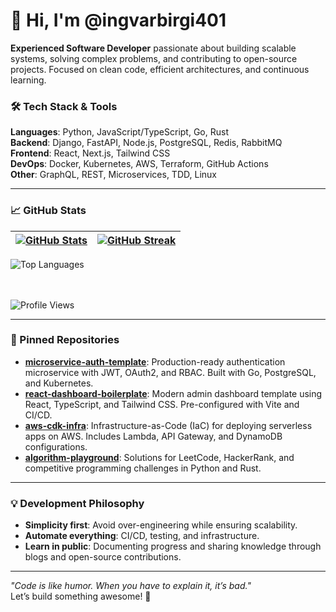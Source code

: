 # 👋 Hi, I'm @ingvarbirgi401

**Experienced Software Developer** passionate about building scalable systems, solving complex problems, and contributing to open-source projects. Focused on clean code, efficient architectures, and continuous learning.  

### 🛠️ Tech Stack & Tools  
**Languages**: Python, JavaScript/TypeScript, Go, Rust  
**Backend**: Django, FastAPI, Node.js, PostgreSQL, Redis, RabbitMQ  
**Frontend**: React, Next.js, Tailwind CSS  
**DevOps**: Docker, Kubernetes, AWS, Terraform, GitHub Actions  
**Other**: GraphQL, REST, Microservices, TDD, Linux  

---

### 📈 GitHub Stats  

| <a href="https://github.com/ingvarbirgi401"><img align="center" src="https://github-readme-stats.vercel.app/api?username=ingvarbirgi401&show_icons=true&theme=dark&hide_border=true" alt="GitHub Stats" /></a> | <a href="https://github.com/ingvarbirgi401"><img align="center" src="https://github-readme-streak-stats.herokuapp.com/?user=ingvarbirgi401&theme=dark&hide_border=true" alt="GitHub Streak" /></a> |
| ----------------------------------------------------------------------------------------------------------------------------------------------------------------------------------------------------------- | -------------------------------------------------------------------------------------------------------------------------------------------------------------------------------------------------- |

<a href="https://github.com/ingvarbirgi401"><img align="left" src="https://github-readme-stats.vercel.app/api/top-langs/?username=ingvarbirgi401&layout=compact&theme=dark&hide_border=true" alt="Top Languages" /></a>  
<br/><br/>  

![Profile Views](https://komarev.com/ghpvc/?username=ingvarbirgi401&color=blue&style=flat)  

---

### 🔨 Pinned Repositories  
- **[microservice-auth-template](https://github.com/ingvarbirgi401/microservice-auth-template)**: Production-ready authentication microservice with JWT, OAuth2, and RBAC. Built with Go, PostgreSQL, and Kubernetes.  
- **[react-dashboard-boilerplate](https://github.com/ingvarbirgi401/react-dashboard-boilerplate)**: Modern admin dashboard template using React, TypeScript, and Tailwind CSS. Pre-configured with Vite and CI/CD.  
- **[aws-cdk-infra](https://github.com/ingvarbirgi401/aws-cdk-infra)**: Infrastructure-as-Code (IaC) for deploying serverless apps on AWS. Includes Lambda, API Gateway, and DynamoDB configurations.  
- **[algorithm-playground](https://github.com/ingvarbirgi401/algorithm-playground)**: Solutions for LeetCode, HackerRank, and competitive programming challenges in Python and Rust.  

---

### 💡 Development Philosophy  
- **Simplicity first**: Avoid over-engineering while ensuring scalability.  
- **Automate everything**: CI/CD, testing, and infrastructure.  
- **Learn in public**: Documenting progress and sharing knowledge through blogs and open-source contributions.  

---

_"Code is like humor. When you have to explain it, it’s bad."_  
Let’s build something awesome! 🚀
